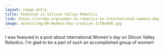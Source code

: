 ```yaml
---
layout: image_entry
title: Featured in Silicon Valley Robotics 
link: https://svrobo.org/women-in-robotics-on-international-womens-day-2019/
image: assets/img/UR-Womens-Day-creative-1170x460.jpg
---
```

I was featured in a post about International Women's day on Silicon Valley Robotics.  I'm glad to be a part of such an accomplished group of women!
